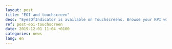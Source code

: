 ```yaml
---
layout: post
title: "EOI and touchscreen"
desc: "EyesOfIndicator is available on Touchscreens. Browse your KPI with your fingers"
ref: post-eoi-touchscreen
date: 2019-12-01 11:04 +0100
categories: news
lang: en
---
```

